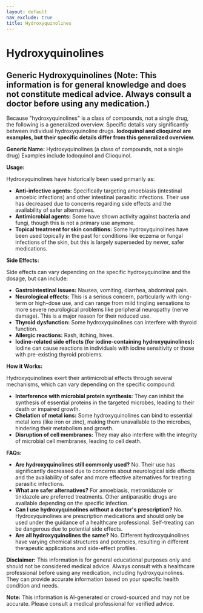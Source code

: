 ```yaml
---
layout: default
nav_exclude: true
title: Hydroxyquinolines
---
```


# Hydroxyquinolines

## Generic Hydroxyquinolines (Note: This information is for general knowledge and does not constitute medical advice.  Always consult a doctor before using any medication.)

Because "hydroxyquinolines" is a class of compounds, not a single drug, the following is a generalized overview.  Specific details vary significantly between individual hydroxyquinoline drugs.  **Iodoquinol and clioquinol are examples, but their specific details differ from this generalized overview.**


**Generic Name:** Hydroxyquinolines (a class of compounds, not a single drug)  Examples include Iodoquinol and Clioquinol.

**Usage:**

Hydroxyquinolines have historically been used primarily as:

* **Anti-infective agents:** Specifically targeting amoebiasis (intestinal amoebic infections) and other intestinal parasitic infections.  Their use has decreased due to concerns regarding side effects and the availability of safer alternatives.
* **Antimicrobial agents:** Some have shown activity against bacteria and fungi, though this is not a primary use anymore.
* **Topical treatment for skin conditions:** Some hydroxyquinolines have been used topically in the past for conditions like eczema or fungal infections of the skin, but this is largely superseded by newer, safer medications.

**Side Effects:**

Side effects can vary depending on the specific hydroxyquinoline and the dosage, but can include:

* **Gastrointestinal issues:** Nausea, vomiting, diarrhea, abdominal pain.
* **Neurological effects:**  This is a serious concern, particularly with long-term or high-dose use, and can range from mild tingling sensations to more severe neurological problems like peripheral neuropathy (nerve damage).  This is a major reason for their reduced use.
* **Thyroid dysfunction:**  Some hydroxyquinolines can interfere with thyroid function.
* **Allergic reactions:** Rash, itching, hives.
* **Iodine-related side effects (for iodine-containing hydroxyquinolines):**  Iodine can cause reactions in individuals with iodine sensitivity or those with pre-existing thyroid problems.


**How it Works:**

Hydroxyquinolines exert their antimicrobial effects through several mechanisms, which can vary depending on the specific compound:

* **Interference with microbial protein synthesis:**  They can inhibit the synthesis of essential proteins in the targeted microbes, leading to their death or impaired growth.
* **Chelation of metal ions:** Some hydroxyquinolines can bind to essential metal ions (like iron or zinc), making them unavailable to the microbes, hindering their metabolism and growth.
* **Disruption of cell membranes:**  They may also interfere with the integrity of microbial cell membranes, leading to cell death.


**FAQs:**

* **Are hydroxyquinolines still commonly used?** No. Their use has significantly decreased due to concerns about neurological side effects and the availability of safer and more effective alternatives for treating parasitic infections.
* **What are safer alternatives?**  For amoebiasis, metronidazole or tinidazole are preferred treatments.  Other antiparasitic drugs are available depending on the specific infection.
* **Can I use hydroxyquinolines without a doctor's prescription?** No.  Hydroxyquinolines are prescription medications and should only be used under the guidance of a healthcare professional. Self-treating can be dangerous due to potential side effects.
* **Are all hydroxyquinolines the same?** No. Different hydroxyquinolines have varying chemical structures and potencies, resulting in different therapeutic applications and side-effect profiles.


**Disclaimer:** This information is for general educational purposes only and should not be considered medical advice.  Always consult with a healthcare professional before using any medication, including hydroxyquinolines.  They can provide accurate information based on your specific health condition and needs.


**Note:** This information is AI-generated or crowd-sourced and may not be accurate. Please consult a medical professional for verified advice.